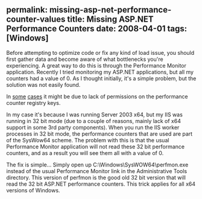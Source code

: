 permalink: missing-asp-net-performance-counter-values
title: Missing ASP.NET Performance Counters
date: 2008-04-01
tags: [Windows]
---
Before attempting to optimize code or fix any kind of load issue, you should first gather data and become aware of what bottlenecks you're experiencing. A great way to do this is through the Performance Monitor application. Recently I tried monitoring my ASP.NET applications, but all my counters had a value of 0. As I thought initially, it's a simple problem, but the solution was not easily found.

<!-- more -->

In [some](http://www.velocityreviews.com/forums/t101885-aspnet-performance-counters-not-updating.html) [cases](http://www.velocityreviews.com/forums/t70137-re-aspnet-performance-counters-are-all-zero-.html) it might be due to lack of permissions on the performance counter registry keys.

In my case it's because I was running Server 2003 x64, but my IIS was running in 32 bit mode (due to a couple of reasons, mainly lack of x64 support in some 3rd party components). When you run the IIS worker processes in 32 bit mode, the performance counters that are used are part of the SysWow64 scheme. The problem with this is that the usual Performance Monitor application will not read these 32 bit performance counters, and as a result you will see them all with a value of 0.

The fix is simple... Simply open up C:\Windows\SysWOW64\perfmon.exe instead of the usual Performance Monitor link in the Administrative Tools directory. This version of perfmon is the good old 32 bit version that will read the 32 bit ASP.NET performance counters. This trick applies for all x64 versions of Windows.
